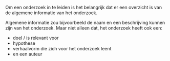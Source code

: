 
Om een onderzoek in te leiden is het belangrijk dat er een overzicht is van de algemene informatie van het onderzoek.

Algemene informatie zou bijvoorbeeld de naam en een beschrijving kunnen zijn van het onderzoek. Maar niet alleen dat, het onderzoek heeft ook een: 
* doel / is relevant voor
* hypothese
* verhaalvorm die zich voor het onderzoek leent 
* en een auteur



